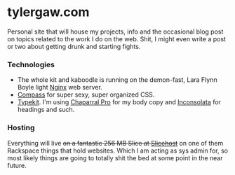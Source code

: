 # tylergaw.com

Personal site that will house my projects, info and the occasional blog post on
topics related to the work I do on the web. Shit, I might even write a post or
two about getting drunk and starting fights.

### Technologies
* The whole kit and kaboodle is running on the demon-fast,
Lara Flynn Boyle light [Nginx](http://nginx.org) web server.
* [Compass](http://compass-style.org) for super sexy, super organized CSS.
* [Typekit](http://typekit.com). I'm using [Chaparral Pro](http://typekit.com/fonts/chaparral-pro)
for my body copy and [Inconsolata](https://typekit.com/fonts/inconsolata) for headings and such.

### Hosting
Everything will live <del>on a fantastic 256 MB Slice at [Slicehost](http://www.slicehost.com)</del>
on one of them Rackspace things that hold websites.
Which I am acting as sys admin for, so most likely things are going to totally
shit the bed at some point in the near future.
